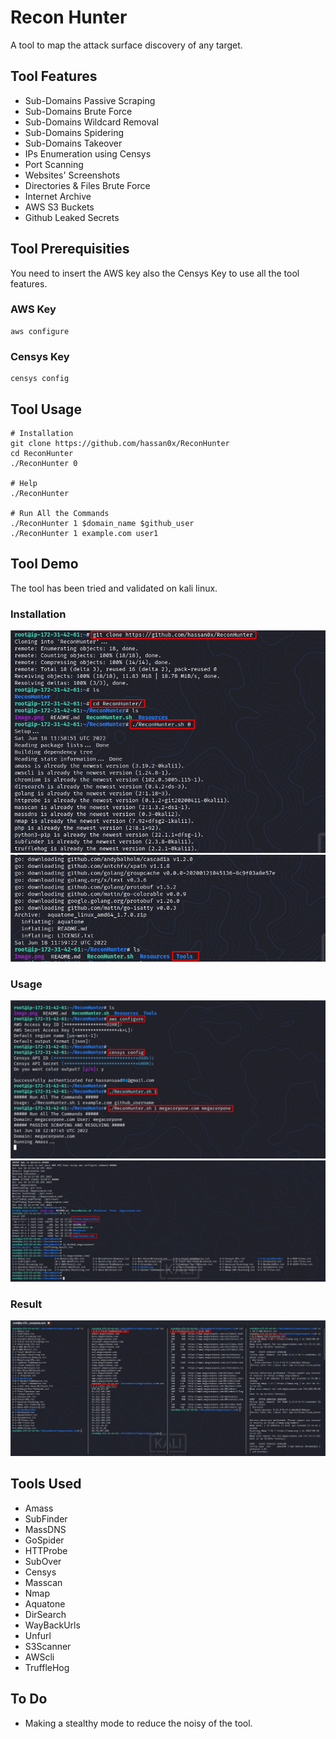 # Recon Hunter

A tool to map the attack surface discovery of any target.

## Tool Features

- Sub-Domains Passive Scraping
- Sub-Domains Brute Force
- Sub-Domains Wildcard Removal
- Sub-Domains Spidering
- Sub-Domains Takeover
- IPs Enumeration using Censys
- Port Scanning
- Websites' Screenshots
- Directories & Files Brute Force
- Internet Archive
- AWS S3 Buckets
- Github Leaked Secrets

## Tool Prerequisities

You need to insert the AWS key also the Censys Key to use all the tool features.

### AWS Key
```
aws configure
```

### Censys Key
```
censys config
```

## Tool Usage

```
# Installation
git clone https://github.com/hassan0x/ReconHunter
cd ReconHunter
./ReconHunter 0

# Help
./ReconHunter

# Run All the Commands
./ReconHunter 1 $domain_name $github_user
./ReconHunter 1 example.com user1
```

## Tool Demo

The tool has been tried and validated on kali linux.

### Installation

![alt text](https://raw.githubusercontent.com/hassan0x/ReconHunter/main/Images/Image1.png)
![alt text](https://raw.githubusercontent.com/hassan0x/ReconHunter/main/Images/Image2.png)

### Usage

![alt text](https://raw.githubusercontent.com/hassan0x/ReconHunter/main/Images/Image3.png)
![alt text](https://raw.githubusercontent.com/hassan0x/ReconHunter/main/Images/Image4.png)

### Result

![alt text](https://raw.githubusercontent.com/hassan0x/ReconHunter/main/Images/Image5.png)

## Tools Used

- Amass
- SubFinder
- MassDNS
- GoSpider
- HTTProbe
- SubOver
- Censys
- Masscan
- Nmap
- Aquatone
- DirSearch
- WayBackUrls
- Unfurl
- S3Scanner
- AWScli
- TruffleHog

## To Do

- Making a stealthy mode to reduce the noisy of the tool.
